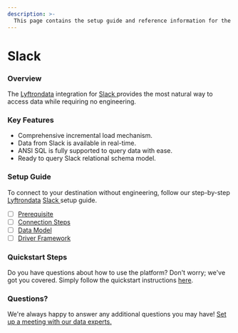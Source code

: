 ```yaml
---
description: >-
  This page contains the setup guide and reference information for the Slack  source connector.
---
```


# Slack 

### Overview

The [Lyftrondata](https://www.lyftrondata.com/) integration for [Slack ](None) provides the most natural way to access data while requiring no engineering.

### Key Features

* Comprehensive incremental load mechanism.
* Data from Slack  is available in real-time.&#x20;
* ANSI SQL is fully supported to query data with ease.
* Ready to query Slack  relational schema model.

### Setup Guide

To connect to your destination without engineering, follow our step-by-step [Lyftrondata](https://www.lyftrondata.com/)  [Slack ](None) setup guide.

* [ ] [Prerequisite](prerequisite.md)
* [ ] [Connection Steps](connection-steps.md)
* [ ] [Data Model](data-model/erd.md)
* [ ] [Driver Framework](driver-framework/)

### Quickstart Steps

Do you have questions about how to use the platform? Don't worry; we've got you covered. Simply follow the quickstart instructions [here](../README.md).

### Questions? <a href="#questions" id="questions"></a>

We're always happy to answer any additional questions you may have! [Set up a meeting with our data experts.](https://www.lyftrondata.com/book-a-meeting/)

